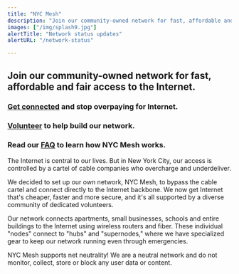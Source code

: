 ```yaml
---
title: "NYC Mesh"
description: "Join our community-owned network for fast, affordable and fair access to the Internet."
images: ["/img/splash9.jpg"]
alertTitle: "Network status updates"
alertURL: "/network-status"

---
```


## Join our community-owned network for fast, affordable and fair access to the Internet.

### <a href="/join" class="blue">Get connected</a> and stop overpaying for Internet.

### <a href="/help" class="blue">Volunteer</a> to help build our network.

### Read our <a href="/faq" class="blue">FAQ</a> to learn how NYC Mesh works.

The Internet is central to our lives. But in New York City, our access is controlled by a cartel of cable companies who overcharge and underdeliver.

We decided to set up our own network, NYC Mesh, to bypass the cable cartel and connect directly to the Internet backbone. We now get Internet that's cheaper, faster and more secure, and it's all supported by a diverse community of dedicated volunteers. 

Our network connects apartments, small businesses, schools and entire buildings to the Internet using wireless routers and fiber. These individual "nodes" connect to "hubs" and "supernodes," where we have specialized gear to keep our network running even through emergencies.

NYC Mesh supports net neutrality! We are a neutral network and do not monitor, collect, store or block any user data or content.



